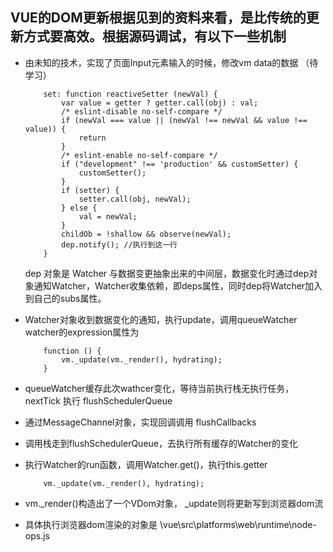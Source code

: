 ## VUE的DOM更新根据见到的资料来看，是比传统的更新方式要高效。根据源码调试，有以下一些机制

- 由未知的技术，实现了页面Input元素输入的时候，修改vm data的数据 （待学习）
	```
		set: function reactiveSetter (newVal) {
			var value = getter ? getter.call(obj) : val;
			/* eslint-disable no-self-compare */
			if (newVal === value || (newVal !== newVal && value !== value)) {
				return
			}
			/* eslint-enable no-self-compare */
			if ("development" !== 'production' && customSetter) {
				customSetter();
			}
			if (setter) {
				setter.call(obj, newVal);
			} else {
				val = newVal;
			}
			childOb = !shallow && observe(newVal);
			dep.notify(); //执行到这一行
		}
	```
	dep 对象是 Watcher 与数据变更抽象出来的中间层，数据变化时通过dep对象通知Watcher，Watcher收集依赖，即deps属性，同时dep将Watcher加入到自己的subs属性。

- Watcher对象收到数据变化的通知，执行update，调用queueWatcher
	watcher的expression属性为
	```
		function () {
			vm._update(vm._render(), hydrating);
		}
	```

- queueWatcher缓存此次wathcer变化，等待当前执行栈无执行任务，nextTick 执行 flushSchedulerQueue

- 通过MessageChannel对象，实现回调调用 flushCallbacks

- 调用栈走到flushSchedulerQueue，去执行所有缓存的Watcher的变化

- 执行Watcher的run函数，调用Watcher.get()，执行this.getter
	```
		vm._update(vm._render(), hydrating);
	```

- vm._render()构造出了一个VDom对象， _update则将更新写到浏览器dom流

- 具体执行浏览器dom渲染的对象是 \vue\src\platforms\web\runtime\node-ops.js
